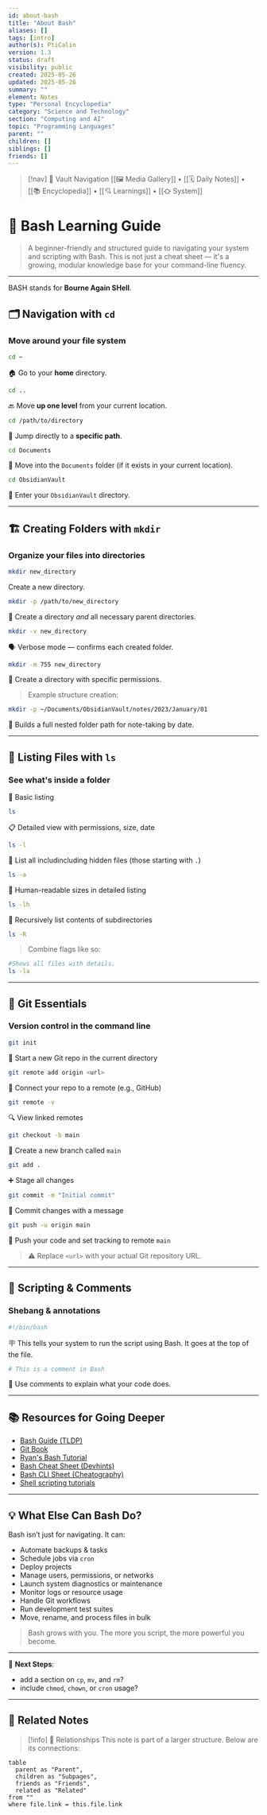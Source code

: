 ```yaml
---
id: about-bash
title: "About Bash"
aliases: []
tags: [intro]
author(s): PtiCalin
version: 1.3
status: draft
visibility: public
created: 2025-05-26
updated: 2025-05-26
summary: ""
element: Notes
type: "Personal Encyclopedia"
category: "Science and Technology"
section: "Computing and AI"
topic: "Programming Languages"
parent: ""
children: []
siblings: []
friends: []
---
```

> [!nav] 🧱 Vault Navigation
> [[🖼 Media Gallery]] • [[🗓 Daily Notes]] • [[📚 Encyclopedia]] • [[💘 Learnings]] • [[⛮  System]]

# 🐚 Bash Learning Guide

> A beginner-friendly and structured guide to navigating your system and scripting with Bash. This is not just a cheat sheet — it's a growing, modular knowledge base for your command-line fluency.

---

BASH stands for **Bourne Again SHell**.



## 🗂️ Navigation with `cd`

### Move around your file system

```bash
cd ~
```
🏠 Go to your **home** directory.

```bash
cd ..
```
🔙 Move **up one level** from your current location.

```bash
cd /path/to/directory
```
🚪 Jump directly to a **specific path**.

```bash
cd Documents
```
📁 Move into the `Documents` folder (if it exists in your current location).

```bash
cd ObsidianVault
```
🔐 Enter your `ObsidianVault` directory.

---

## 🏗️ Creating Folders with `mkdir`

### Organize your files into directories

```bash
mkdir new_directory
```
Create a new directory.

```bash
mkdir -p /path/to/new_directory
```
📌 Create a directory *and* all necessary parent directories.

```bash
mkdir -v new_directory
```
🗣️ Verbose mode — confirms each created folder.

```bash
mkdir -m 755 new_directory
```
🔐 Create a directory with specific permissions.

> Example structure creation:
```bash
mkdir -p ~/Documents/ObsidianVault/notes/2023/January/01
```
📁 Builds a full nested folder path for note-taking by date.

---

## 📂 Listing Files with `ls`

### See what's inside a folder

📃 Basic listing
```bash
ls
```

📋 Detailed view with permissions, size, date
```bash
ls -l
```

👀 List all includincluding hidden files (those starting with `.`)
```bash
ls -a
```

📏 Human-readable sizes in detailed listing
```bash
ls -lh
```

🔁 Recursively list contents of subdirectories
```bash
ls -R
```


> Combine flags like so:
```bash
#Shows all files with details.
ls -la
```


---

## 🔧 Git Essentials

### Version control in the command line

```bash
git init
```
🧬 Start a new Git repo in the current directory

```bash
git remote add origin <url>
```
🔗 Connect your repo to a remote (e.g., GitHub)

```bash
git remote -v
```
🔍 View linked remotes

```bash
git checkout -b main
```
🌱 Create a new branch called `main`

```bash
git add .
```
➕ Stage all changes

```bash
git commit -m "Initial commit"
```
💬 Commit changes with a message

```bash
git push -u origin main
```
🚀 Push your code and set tracking to remote `main`

> ⚠️ Replace `<url>` with your actual Git repository URL.

---

## 📝 Scripting & Comments

### Shebang & annotations

```bash
#!/bin/bash
```
🪧 This tells your system to run the script using Bash. It goes at the top of the file.

```bash
# This is a comment in Bash
```
💬 Use comments to explain what your code does.

---

## 📚 Resources for Going Deeper

- [Bash Guide (TLDP)](https://tldp.org/LDP/Bash-Beginners-Guide/html/)
- [Git Book](https://git-scm.com/book/en/v2)
- [Ryan's Bash Tutorial](https://ryanstutorials.net/bash-scripting-tutorial/)
- [Bash Cheat Sheet (Devhints)](https://devhints.io/bash)
- [Bash CLI Sheet (Cheatography)](https://www.cheatography.com/davechild/cheat-sheets/bash-command-line/)
- [Shell scripting tutorials](https://www.shellscript.sh/)

---

## 💡 What Else Can Bash Do?

Bash isn’t just for navigating. It can:

- Automate backups & tasks
- Schedule jobs via `cron`
- Deploy projects
- Manage users, permissions, or networks
- Launch system diagnostics or maintenance
- Monitor logs or resource usage
- Handle Git workflows
- Run development test suites
- Move, rename, and process files in bulk

> Bash grows with you. The more you script, the more powerful you become.

---
🧩 **Next Steps**:
- add a section on `cp`, `mv`, and `rm`?
- include `chmod`, `chown`, or `cron` usage?

---

## 🔗 Related Notes

> [!info] 🧠 Relationships
> This note is part of a larger structure. Below are its connections:

```dataview
table
  parent as "Parent",
  children as "Subpages",
  friends as "Friends",
  related as "Related"
from ""
where file.link = this.file.link
```
